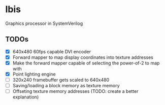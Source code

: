 # Ibis

Graphics processor in SystemVerilog

## TODOs

- [x] 640x480 60fps capable DVI encoder
- [x] Forward mapper to map display coordinates into texture addresses
- [x] Make the forward mapper capable of selecting the power-of-2 to map with
- [x] Point lighting engine
- [ ] 320x240 framebuffer gets scaled to 640x480
- [ ] Saving/loading a block memory as texture memory
- [ ] Offseting texture memory addresses (TODO: create a better explanation)